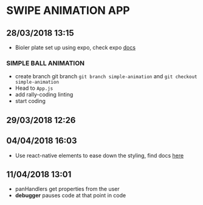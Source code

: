 # SWIPE ANIMATION APP

## 28/03/2018 13:15

* Bioler plate set up using expo, check expo [docs](http://expo.io/)

### SIMPLE BALL ANIMATION

* create branch git branch `git branch simple-animation` and `git checkout simple-animation`
* Head to `App.js`
* add rally-coding linting
* start coding

## 29/03/2018 12:26

## 04/04/2018 16:03

* Use react-native elements to ease down the styling, find docs [here](https://github.com/react-native-training/react-native-elements)

## 11/04/2018 13:01

* panHandlers get properties from the user
* **debugger** pauses code at that point in code